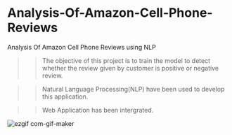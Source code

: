 # Analysis-Of-Amazon-Cell-Phone-Reviews


Analysis Of Amazon Cell Phone Reviews using NLP

>> The objective of this project is to train the model to detect whether the review given by customer is positive or negative review.

>>Natural Language Processing(NLP) have been used to develop this application.

>>Web Application has been intergrated.



![ezgif com-gif-maker](https://user-images.githubusercontent.com/51704455/102692664-d55b5100-423a-11eb-9423-b1b4bffab107.gif)

